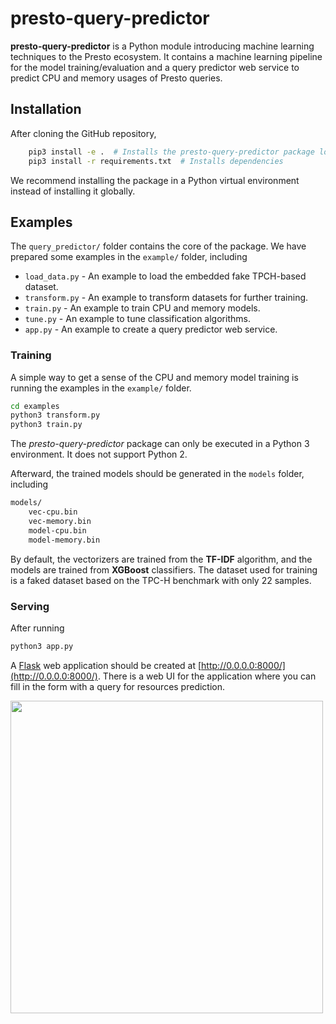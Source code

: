 # presto-query-predictor

**presto-query-predictor** is a Python module introducing machine learning
techniques to the Presto ecosystem. It contains a machine learning pipeline for
the model training/evaluation and a query predictor web service to predict CPU
and memory usages of Presto queries.

## Installation

After cloning the GitHub repository,

``` bash
    pip3 install -e .  # Installs the presto-query-predictor package locally
    pip3 install -r requirements.txt  # Installs dependencies
```

We recommend installing the package in a Python virtual environment instead
of installing it globally.

## Examples

The `query_predictor/` folder contains the core of the package. We have prepared
some examples in the `example/` folder, including

* `load_data.py` - An example to load the embedded fake TPCH-based dataset.
* `transform.py` - An example to transform datasets for further training.
* `train.py` - An example to train CPU and memory models.
* `tune.py` - An example to tune classification algorithms.
* `app.py` - An example to create a query predictor web service.

### Training

A simple way to get a sense of the CPU and memory model training is running the
examples in the `example/` folder.

``` bash
cd examples
python3 transform.py
python3 train.py
```

The *presto-query-predictor* package can only be executed in a Python 3
environment. It does not support Python 2.

Afterward, the trained models should be generated in the `models` folder, including

``` bash
models/
    vec-cpu.bin
    vec-memory.bin
    model-cpu.bin
    model-memory.bin
```

By default, the vectorizers are trained from the **TF-IDF** algorithm, and the models
are trained from **XGBoost** classifiers. The dataset used for training is a
faked dataset based on the TPC-H benchmark with only 22 samples.

### Serving

After running

``` bash
python3 app.py
```

A [Flask](https://flask.palletsprojects.com/) web application should be created
at [http://0.0.0.0:8000/](http://0.0.0.0:8000/).
There is a web UI for the application where you can fill in the form with a
query for resources prediction.

<img src="https://github.com/twitter-forks/presto/blob/query-predictor/presto-query-predictor/docs/img/web-app.png?raw=true" width="500">
